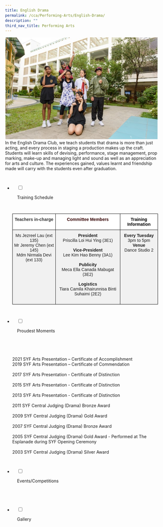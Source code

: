 ```yaml
---
title: English Drama
permalink: /cca/Performing-Arts/English-Drama/
description: ""
third_nav_title: Performing Arts
---
```

![](/images/Our%20Curriculum/Non%20Academic%20Programmes/CoCurricular%20Activities/Performing%20Arts/English%20Drama/E1.jpg)
In the English Drama Club, we teach students that drama is more than just acting, and every process in staging a production makes up the craft. Students will learn skills of devising, performance, stage management, prop marking, make-up and managing light and sound as well as an appreciation for arts and culture. The experiences gained, values learnt and friendship made will carry with the students even after graduation.


<ul class="jekyllcodex_accordion">

  <li>

    <input type="checkbox" id="accordion1">

    <label for="accordion1">Training Schedule</label>

    <div>

<p> <style type="text/css">
.tg  {border-collapse:collapse;border-spacing:0;}
.tg td{border-color:black;border-style:solid;border-width:1px;font-family:Arial, sans-serif;font-size:14px;
  overflow:hidden;padding:10px 5px;word-break:normal;}
.tg th{border-color:black;border-style:solid;border-width:1px;font-family:Arial, sans-serif;font-size:14px;
  font-weight:normal;overflow:hidden;padding:10px 5px;word-break:normal;}
.tg .tg-h2tw{background-color:#FFF;color:#330001;font-weight:bold;text-align:center;vertical-align:top}
.tg .tg-osv9{background-color:#F1F1F1;text-align:center;vertical-align:top}
.tg .tg-euwl{background-color:#FFF;color:#333333;font-weight:bold;text-align:center;vertical-align:top}
.tg .tg-htrf{background-color:#FFF;color:#000000;font-weight:bold;text-align:center;vertical-align:top}
</style>
<table class="tg">
<thead>
  <tr>
    <th class="tg-euwl">Teachers in-charge</th>
    <th class="tg-h2tw">Committee Members</th>
    <th class="tg-htrf">Training Information</th>
  </tr>
</thead>
<tbody>
  <tr>
    <td class="tg-osv9">Ms Jezreel Lau (ext 135)<br>Mr Jeremy Chen (ext 145)<br>Mdm Nirmala Devi (ext 133)<br><br></td>
    <td class="tg-osv9"><span style="font-weight:bolder">President</span><br>Priscilla Loi Hui Ying (3E1)<br><br><span style="font-weight:bolder">Vice-President</span><br>Lee Kim Hao Benny (3A1)<br><br><span style="font-weight:bolder">Publicity</span><br>Meca Ella Canada Mabugat (3E2)<br><br><span style="font-weight:bolder">Logistics</span><br>Tiara Camila Khairunnisa Binti Suhaimi (2E2)<br><br></td>
    <td class="tg-osv9"><span style="font-weight:bolder">Every Tuesday</span><br>3pm to 5pm<br><span style="font-weight:bolder">Venue</span><br>Dance Studio 2</td>
  </tr>
</tbody>
</table> </p>

    </div>

</li>
	<li>

    <input type="checkbox" id="accordion2">

    <label for="accordion2">Proudest Moments</label>

    <div>

      <p> 2021 SYF Arts Presentation – Certificate of Accomplishment<br> 
2019 SYF Arts Presentation – Certificate of Commendation<br>  
2017 SYF Arts Presentation - Certificate of Distinction<br>  
2015 SYF Arts Presentation - Certificate of Distinction<br>  
2013 SYF Arts Presentation - Certificate of Distinction<br>  
2011 SYF Central Judging (Drama) Bronze Award<br>  
2009 SYF Central Judging (Drama) Gold Award<br>  
2007 SYF Central Judging (Drama) Bronze Award<br>  
2005 SYF Central Judging (Drama) Gold Award - Performed at The Esplanade during SYF Opening Ceremony<br>  
2003 SYF Central Judging (Drama) Silver Award<br> </p>

    </div>

</li>
	
<li>

    <input type="checkbox" id="accordion3">

    <label for="accordion3">Events/Competitions</label>

    <div>

<p> </p>

    </div>

</li>
	
<li>

    <input type="checkbox" id="accordion4">

    <label for="accordion4">Gallery</label>

    <div>

<p> </p>

  </div>

</li>
	
	

	
</ul>